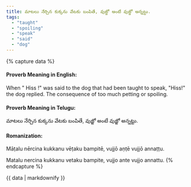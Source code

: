 ```yaml
---
title: మాటలు నేర్చిన కుక్కను వేటకు బంపితే, వుజ్జో అంటే వుజ్జో అన్నట్టు.
tags:
  - "taught"
  - "spoiling"
  - "speak"
  - "said"
  - "dog"
---
```


{% capture data %}
#### Proverb Meaning in English:
When " Hiss !" was said to the dog that had been taught to speak, "Hiss!" the dog replied.
The consequence of too much petting or spoiling.

#### Proverb Meaning in Telugu:
మాటలు నేర్చిన కుక్కను వేటకు బంపితే, వుజ్జో అంటే వుజ్జో అన్నట్టు.

#### Romanization:
Māṭalu nērcina kukkanu vēṭaku bampitē, vujjō aṇṭē vujjō annaṭṭu.

Matalu nercina kukkanu vetaku bampite, vujjo ante vujjo annattu.
{% endcapture %}

{{ data | markdownify }}

